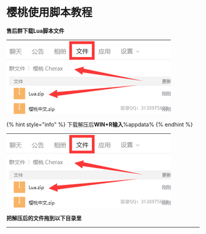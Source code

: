 # 樱桃使用脚本教程

**售后群下载Lua脚本文件**

![](<../../.gitbook/assets/image (17).png>)

{% hint style="info" %}
下载解压后**WIN+R输入**%appdata%
{% endhint %}

![](<../../.gitbook/assets/image (17).png>)

**把解压后的文件拖到以下目录里**

****
